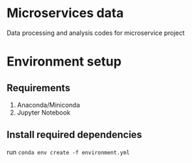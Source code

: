 # Microservices data
Data processing and analysis codes for microservice project

# Environment setup
## Requirements
1. Anaconda/Miniconda
2. Jupyter Notebook

## Install required dependencies 
run `conda env create -f environment.yml`